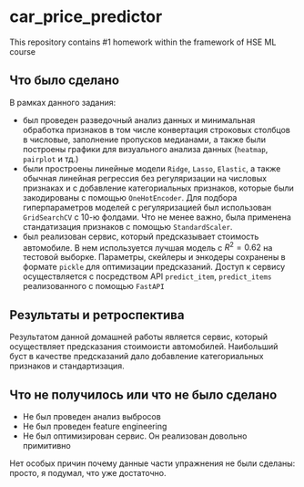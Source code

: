 # car_price_predictor
This repository contains #1 homework  within the framework of HSE ML course

## Что было сделано

В рамках данного задания:
* был проведен разведочный анализ данных и минимальная обработка признаков в том числе конвертация строковых столбцов в числовые, заполнение пропусков медианами, а также были построены графики для визуального анализа данных (`heatmap`, `pairplot` и тд.)
* были простроены линейные модели `Ridge`, `Lasso`, `Elastic`, а также обычная линейная регрессия без регуляризации на числовых признаках и с добавление категориальных признаков, которые были закодированы с помощью `OneHotEncoder`. Для подбора гиперпараметров моделей с регуляризацией был использован `GridSearchCV` с 10-ю фолдами. Что не менее важно, была применена стандатизация признаков с помощью `StandardScaler`.
* был реализован сервис, который предсказывает стоимость автомобиле. В нем используется лучшая модель с $R^2 = 0.62$ на тестовой выборке. Параметры, скейлеры и энкодеры сохранены в формате `pickle` для оптимизации предсказаний. Доступ к сервису осуществляется с посредством API `predict_item`, `predict_items` реализованного с помощью `FastAPI`

## Результаты и ретроспектива
Результатом данной домашней работы является сервис, который осуществляет предсказания стоимоисти автомобилей. Наибольший буст в качестве предсказаний дало добавление категориальных признаков и стандартизация.

## Что не получилось или что не было сделано
* Не был проведен анализ выбросов
* Не был проведен feature engineering
* Не был оптимизирован сервис. Он реализован довольно примитивно

Нет особых причин почему данные части упражнения не были сделаны: просто, я подумал, что уже достаточно.